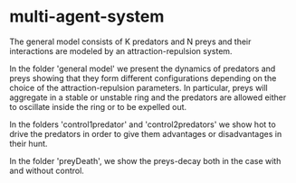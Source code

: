 # multi-agent-system
The general model consists of K predators and N preys and their interactions are modeled by an attraction-repulsion system. 

In the folder 'general model' we present the dynamics of predators and preys showing that they form different configurations depending on the choice of the attraction-repulsion parameters. In particular,  preys will aggregate in a stable or unstable ring and the predators are allowed either to oscillate inside the ring or to be expelled out. 

In the folders 'control1predator' and 'control2predators' we show hot to drive the predators in order to give them advantages or disadvantages in their hunt.

In the folder 'preyDeath', we show the preys-decay both in the case with and without control.

